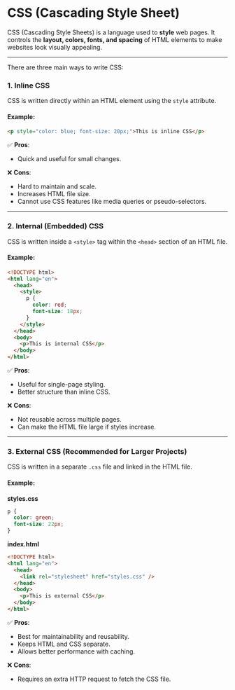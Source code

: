 # CSS (Cascading Style Sheet)

CSS (Cascading Style Sheets) is a language used to **style** web pages. It controls the **layout, colors, fonts, and spacing** of HTML elements to make websites look visually appealing.

---

There are three main ways to write CSS:

### **1. Inline CSS**

CSS is written directly within an HTML element using the `style` attribute.

#### Example:

```html
<p style="color: blue; font-size: 20px;">This is inline CSS</p>
```

✅ **Pros**:

- Quick and useful for small changes.

❌ **Cons**:

- Hard to maintain and scale.
- Increases HTML file size.
- Cannot use CSS features like media queries or pseudo-selectors.

---

### **2. Internal (Embedded) CSS**

CSS is written inside a `<style>` tag within the `<head>` section of an HTML file.

#### Example:

```html
<!DOCTYPE html>
<html lang="en">
  <head>
    <style>
      p {
        color: red;
        font-size: 18px;
      }
    </style>
  </head>
  <body>
    <p>This is internal CSS</p>
  </body>
</html>
```

✅ **Pros**:

- Useful for single-page styling.
- Better structure than inline CSS.

❌ **Cons**:

- Not reusable across multiple pages.
- Can make the HTML file large if styles increase.

---

### **3. External CSS (Recommended for Larger Projects)**

CSS is written in a separate `.css` file and linked in the HTML file.

#### Example:

**styles.css**

```css
p {
  color: green;
  font-size: 22px;
}
```

**index.html**

```html
<!DOCTYPE html>
<html lang="en">
  <head>
    <link rel="stylesheet" href="styles.css" />
  </head>
  <body>
    <p>This is external CSS</p>
  </body>
</html>
```

✅ **Pros**:

- Best for maintainability and reusability.
- Keeps HTML and CSS separate.
- Allows better performance with caching.

❌ **Cons**:

- Requires an extra HTTP request to fetch the CSS file.
